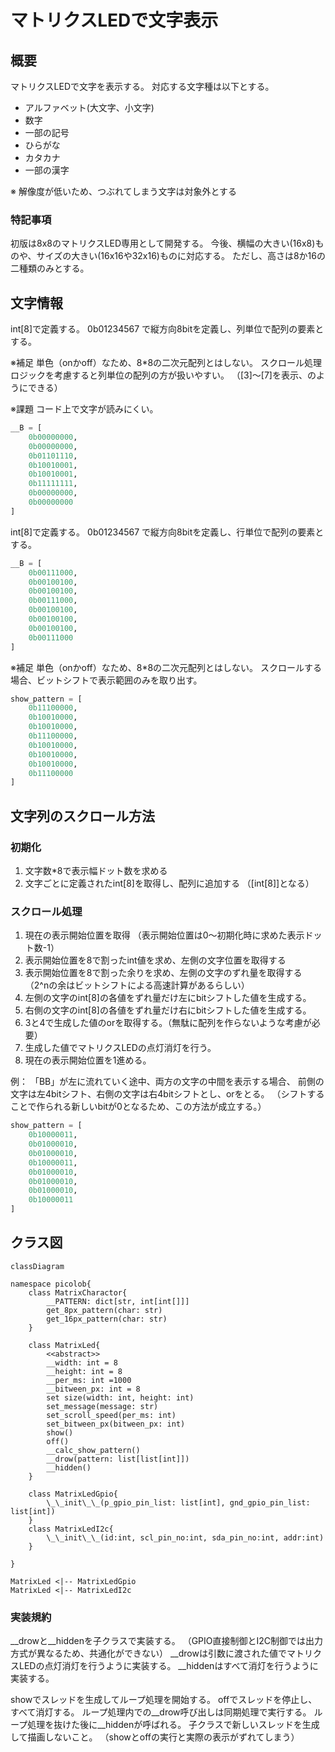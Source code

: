 # マトリクスLEDで文字表示

## 概要

マトリクスLEDで文字を表示する。
対応する文字種は以下とする。

* アルファベット(大文字、小文字)
* 数字
* 一部の記号
* ひらがな
* カタカナ
* 一部の漢字

※ 解像度が低いため、つぶれてしまう文字は対象外とする

### 特記事項

初版は8x8のマトリクスLED専用として開発する。
今後、横幅の大きい(16x8)ものや、サイズの大きい(16x16や32x16)ものに対応する。
ただし、高さは8か16の二種類のみとする。

## 文字情報

int[8]で定義する。
0b01234567 で縦方向8bitを定義し、列単位で配列の要素とする。

※補足
単色（onかoff）なため、8*8の二次元配列とはしない。
スクロール処理ロジックを考慮すると列単位の配列の方が扱いやすい。
（[3]～[7]を表示、のようにできる）

※課題
コード上で文字が読みにくい。

```python
__B = [
    0b00000000,
    0b00000000,
    0b01101110,
    0b10010001,
    0b10010001,
    0b11111111,
    0b00000000,
    0b00000000
]
```

int[8]で定義する。
0b01234567 で縦方向8bitを定義し、行単位で配列の要素とする。

```python
__B = [
    0b00111000,
    0b00100100,
    0b00100100,
    0b00111000,
    0b00100100,
    0b00100100,
    0b00100100,
    0b00111000
]
```

※補足
単色（onかoff）なため、8*8の二次元配列とはしない。
スクロールする場合、ビットシフトで表示範囲のみを取り出す。

```python
show_pattern = [
    0b11100000,
    0b10010000,
    0b10010000,
    0b11100000,
    0b10010000,
    0b10010000,
    0b10010000,
    0b11100000
]
```

## 文字列のスクロール方法

### 初期化

1. 文字数*8で表示幅ドット数を求める
2. 文字ごとに定義されたint[8]を取得し、配列に追加する
   （[int[8]]となる）

### スクロール処理

1. 現在の表示開始位置を取得
   （表示開始位置は0～初期化時に求めた表示ドット数-1）
2. 表示開始位置を8で割ったint値を求め、左側の文字位置を取得する
3. 表示開始位置を8で割った余りを求め、左側の文字のずれ量を取得する
   （2^nの余はビットシフトによる高速計算があるらしい）
4. 左側の文字のint[8]の各値をずれ量だけ左にbitシフトした値を生成する。
5. 右側の文字のint[8]の各値をずれ量だけ右にbitシフトした値を生成する。
6. 3と4で生成した値のorを取得する。（無駄に配列を作らないような考慮が必要）
7. 生成した値でマトリクスLEDの点灯消灯を行う。
8. 現在の表示開始位置を1進める。

例：
「BB」が左に流れていく途中、両方の文字の中間を表示する場合、
前側の文字は左4bitシフト、右側の文字は右4bitシフトとし、orをとる。
（シフトすることで作られる新しいbitが0となるため、この方法が成立する。）

```python
show_pattern = [
    0b10000011,
    0b01000010,
    0b01000010,
    0b10000011,
    0b01000010,
    0b01000010,
    0b01000010,
    0b10000011
]
```

## クラス図

```mermaid
classDiagram

namespace picolob{
    class MatrixCharactor{
        __PATTERN: dict[str, int[int[]]]
        get_8px_pattern(char: str)
        get_16px_pattern(char: str)
    }

    class MatrixLed{
        <<abstract>>
        __width: int = 8
        __height: int = 8
        __per_ms: int =1000
        __bitween_px: int = 8
        set size(width: int, height: int)
        set_message(message: str)
        set_scroll_speed(per_ms: int)
        set_bitween_px(bitween_px: int)
        show()
        off()
        __calc_show_pattern()
        __drow(pattern: list[list[int]])
        __hidden()
    }

    class MatrixLedGpio{
        \_\_init\_\_(p_gpio_pin_list: list[int], gnd_gpio_pin_list: list[int])
    }
    class MatrixLedI2c{
        \_\_init\_\_(id:int, scl_pin_no:int, sda_pin_no:int, addr:int)
    }

}

MatrixLed <|-- MatrixLedGpio
MatrixLed <|-- MatrixLedI2c
```

### 実装規約

__drowと__hiddenを子クラスで実装する。
（GPIO直接制御とI2C制御では出力方式が異なるため、共通化ができない）
__drowは引数に渡された値でマトリクスLEDの点灯消灯を行うように実装する。
__hiddenはすべて消灯を行うように実装する。

showでスレッドを生成してループ処理を開始する。
offでスレッドを停止し、すべて消灯する。
ループ処理内での__drow呼び出しは同期処理で実行する。
ループ処理を抜けた後に__hiddenが呼ばれる。
子クラスで新しいスレッドを生成して描画しないこと。
（showとoffの実行と実際の表示がずれてしまう）
